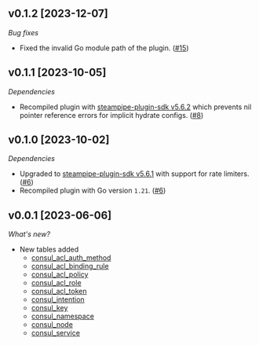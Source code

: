 ## v0.1.2 [2023-12-07]

_Bug fixes_

- Fixed the invalid Go module path of the plugin. ([#15](https://github.com/turbot/steampipe-plugin-consul/pull/15))

## v0.1.1 [2023-10-05]

_Dependencies_

- Recompiled plugin with [steampipe-plugin-sdk v5.6.2](https://github.com/turbot/steampipe-plugin-sdk/blob/main/CHANGELOG.md#v562-2023-10-03) which prevents nil pointer reference errors for implicit hydrate configs. ([#8](https://github.com/turbot/steampipe-plugin-consul/pull/8))

## v0.1.0 [2023-10-02]

_Dependencies_

- Upgraded to [steampipe-plugin-sdk v5.6.1](https://github.com/turbot/steampipe-plugin-sdk/blob/main/CHANGELOG.md#v561-2023-09-29) with support for rate limiters. ([#6](https://github.com/turbot/steampipe-plugin-consul/pull/6))
- Recompiled plugin with Go version `1.21`. ([#6](https://github.com/turbot/steampipe-plugin-consul/pull/6))

## v0.0.1 [2023-06-06]

_What's new?_

- New tables added
  - [consul_acl_auth_method](https://hub.steampipe.io/plugins/turbot/consul/tables/consul_acl_auth_method)
  - [consul_acl_binding_rule](https://hub.steampipe.io/plugins/turbot/consul/tables/consul_acl_binding_rule)
  - [consul_acl_policy](https://hub.steampipe.io/plugins/turbot/consul/tables/consul_acl_policy)
  - [consul_acl_role](https://hub.steampipe.io/plugins/turbot/consul/tables/consul_acl_role)
  - [consul_acl_token](https://hub.steampipe.io/plugins/turbot/consul/tables/consul_acl_token)
  - [consul_intention](https://hub.steampipe.io/plugins/turbot/consul/tables/consul_intention)
  - [consul_key](https://hub.steampipe.io/plugins/turbot/consul/tables/consul_key)
  - [consul_namespace](https://hub.steampipe.io/plugins/turbot/consul/tables/consul_namespace)
  - [consul_node](https://hub.steampipe.io/plugins/turbot/consul/tables/consul_node)
  - [consul_service](https://hub.steampipe.io/plugins/turbot/consul/tables/consul_service)

